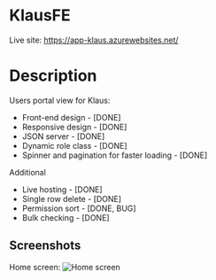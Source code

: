 # KlausFE

Live site: https://app-klaus.azurewebsites.net/

# Description

Users portal view for Klaus:
* Front-end design - [DONE]
* Responsive design - [DONE]
* JSON server - [DONE]
* Dynamic role class - [DONE]
* Spinner and pagination for faster loading - [DONE]

Additional
* Live hosting - [DONE]
* Single row delete - [DONE]
* Permission sort - [DONE, BUG]
* Bulk checking - [DONE]

## Screenshots

Home screen:
![Home screen](https://i.imgur.com/JIuEf1f.png)
